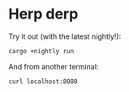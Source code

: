 # Herp derp

Try it out (with the latest nightly!):

``` bash
cargo +nightly run
```

And from another terminal:

``` bash
curl localhost:8080
```
